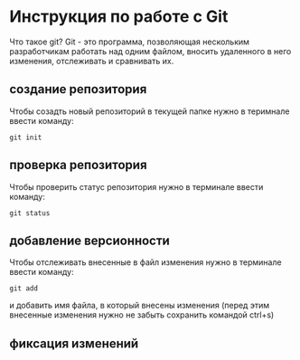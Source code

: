 # Инструкция по работе с Git

Что такое git?
Git - это программа, позволяющая нескольким разработчикам работать над одним файлом, вносить удаленного в него изменения, отслеживать и сравнивать их.

## создание репозитория

Чтобы созадть новый репозиторий в текущей папке нужно в теримнале ввести команду:

    git init

## проверка репозитория

Чтобы проверить статус репозитория нужно в терминале ввести команду:

    git status

## добавление версионности

Чтобы отслеживать внесенные в файл изменения нужно в терминале ввести команду:

    git add 

и добавить имя файла, в который внесены изменения (перед этим внесенные изменения нужно не забыть сохранить командой ctrl+s)


## фиксация изменений


